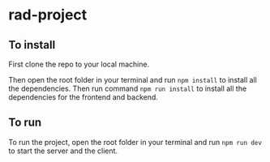 # rad-project

## To install
First clone the repo to your local machine.

Then open the root folder in your terminal and run `npm install` to install all the dependencies.
Then run command `npm run install` to install all the dependencies for the frontend and backend.

## To run
To run the project, open the root folder in your terminal and run `npm run dev` to start the server and the client.
